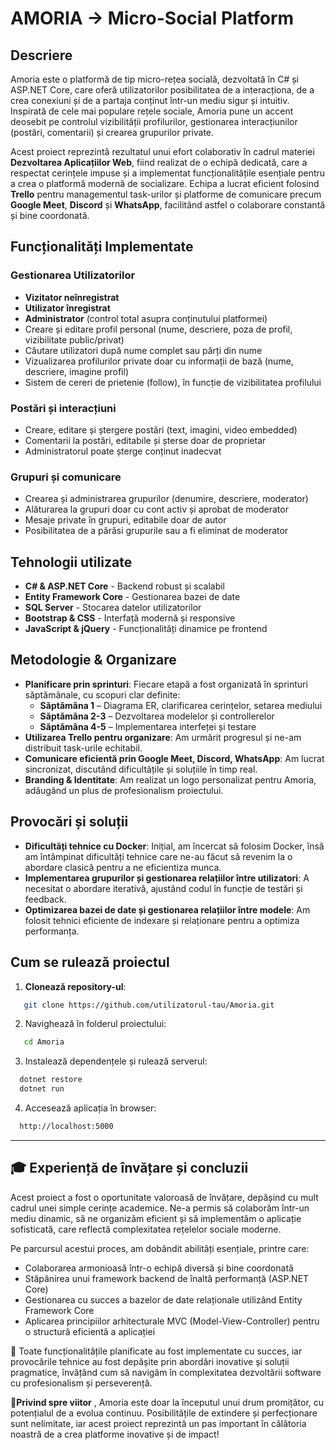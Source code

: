 # AMORIA -> Micro-Social Platform

## Descriere
Amoria este o platformă de tip micro-rețea socială, dezvoltată în C# și ASP.NET Core, care oferă utilizatorilor posibilitatea de a interacționa, de a crea conexiuni și de a partaja conținut într-un mediu sigur și intuitiv. Inspirată de cele mai populare rețele sociale, Amoria pune un accent deosebit pe controlul vizibilității profilurilor, gestionarea interacțiunilor (postări, comentarii) și crearea grupurilor private.

Acest proiect reprezintă rezultatul unui efort colaborativ în cadrul materiei **Dezvoltarea Aplicațiilor Web**, fiind realizat de o echipă dedicată, care a respectat cerințele impuse și a implementat funcționalitățile esențiale pentru a crea o platformă modernă de socializare. Echipa a lucrat eficient folosind **Trello** pentru managementul task-urilor și platforme de comunicare precum **Google Meet**, **Discord** și **WhatsApp**, facilitând astfel o colaborare constantă și bine coordonată.

## Funcționalități Implementate

### Gestionarea Utilizatorilor
- **Vizitator neînregistrat**
- **Utilizator înregistrat**
- **Administrator** (control total asupra conținutului platformei)
- Creare și editare profil personal (nume, descriere, poza de profil, vizibilitate public/privat)
- Căutare utilizatori după nume complet sau părți din nume
- Vizualizarea profilurilor private doar cu informații de bază (nume, descriere, imagine profil)
- Sistem de cereri de prietenie (follow), în funcție de vizibilitatea profilului

### Postări și interacțiuni
- Creare, editare și ștergere postări (text, imagini, video embedded)
- Comentarii la postări, editabile și șterse doar de proprietar
- Administratorul poate șterge conținut inadecvat

### Grupuri și comunicare
- Crearea și administrarea grupurilor (denumire, descriere, moderator)
- Alăturarea la grupuri doar cu cont activ și aprobat de moderator
- Mesaje private în grupuri, editabile doar de autor
- Posibilitatea de a părăsi grupurile sau a fi eliminat de moderator

## Tehnologii utilizate
- **C# & ASP.NET Core** - Backend robust și scalabil
- **Entity Framework Core** - Gestionarea bazei de date
- **SQL Server** - Stocarea datelor utilizatorilor
- **Bootstrap & CSS** - Interfață modernă și responsive
- **JavaScript & jQuery** - Funcționalități dinamice pe frontend

## Metodologie & Organizare
- **Planificare prin sprinturi**: Fiecare etapă a fost organizată în sprinturi săptămânale, cu scopuri clar definite:
  - **Săptămâna 1** – Diagrama ER, clarificarea cerințelor, setarea mediului
  - **Săptămâna 2-3** – Dezvoltarea modelelor și controllerelor
  - **Săptămâna 4-5** – Implementarea interfeței și testare
- **Utilizarea Trello pentru organizare**: Am urmărit progresul și ne-am distribuit task-urile echitabil.
- **Comunicare eficientă prin Google Meet, Discord, WhatsApp**: Am lucrat sincronizat, discutând dificultățile și soluțiile în timp real.
- **Branding & Identitate**: Am realizat un logo personalizat pentru Amoria, adăugând un plus de profesionalism proiectului.

## Provocări și soluții
- **Dificultăți tehnice cu Docker**: Inițial, am încercat să folosim Docker, însă am întâmpinat dificultăți tehnice care ne-au făcut să revenim la o abordare clasică pentru a ne eficientiza munca.
- **Implementarea grupurilor și gestionarea relațiilor între utilizatori**: A necesitat o abordare iterativă, ajustând codul în funcție de testări și feedback.
- **Optimizarea bazei de date și gestionarea relațiilor între modele**: Am folosit tehnici eficiente de indexare și relaționare pentru a optimiza performanța.

## Cum se rulează proiectul
1. **Clonează repository-ul**:
```bash
   git clone https://github.com/utilizatorul-tau/Amoria.git
```
2. Navighează în folderul proiectului:
```bash
   cd Amoria
```
3. Instalează dependențele și rulează serverul:
```bash
  dotnet restore
  dotnet run
```
4. Accesează aplicația în browser:
```bash
  http://localhost:5000
```
---

## 🎓 Experiență de învățare și concluzii
Acest proiect a fost o oportunitate valoroasă de învățare, depășind cu mult cadrul unei simple cerințe academice. Ne-a permis să colaborăm într-un mediu dinamic, să ne organizăm eficient și să implementăm o aplicație sofisticată, care reflectă complexitatea rețelelor sociale moderne.

Pe parcursul acestui proces, am dobândit abilități esențiale, printre care:

- Colaborarea armonioasă într-o echipă diversă și bine coordonată
- Stăpânirea unui framework backend de înaltă performanță (ASP.NET Core)
- Gestionarea cu succes a bazelor de date relaționale utilizând Entity Framework Core
- Aplicarea principiilor arhitecturale MVC (Model-View-Controller) pentru o structură eficientă a aplicației
  
📌 Toate funcționalitățile planificate au fost implementate cu succes, iar provocările tehnice au fost depășite prin abordări inovative și soluții pragmatice, învățând cum să navigăm în complexitatea dezvoltării software cu profesionalism și perseverență.

🔹**Privind spre viitor** , Amoria este doar la începutul unui drum promițător, cu potențialul de a evolua continuu. Posibilitățile de extindere și perfecționare sunt nelimitate, iar acest proiect reprezintă un pas important în călătoria noastră de a crea platforme inovative și de impact! 
